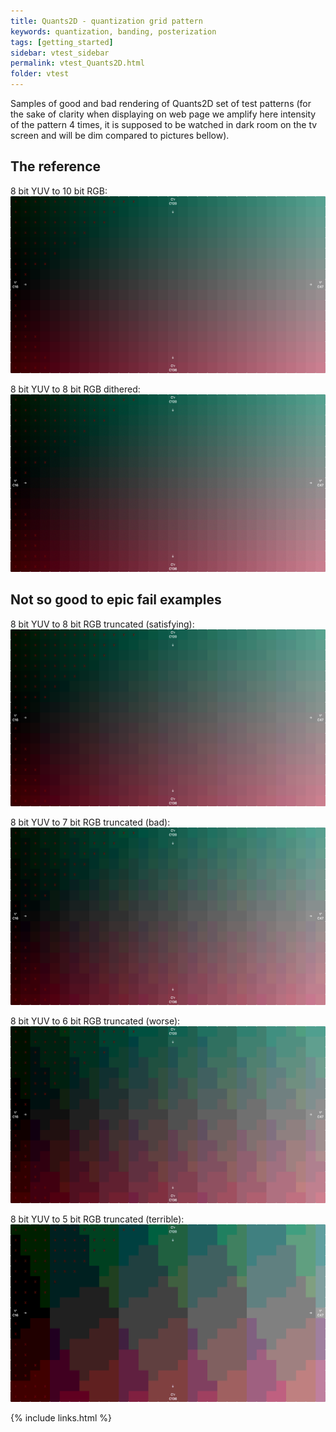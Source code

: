 ```yaml
---
title: Quants2D - quantization grid pattern
keywords: quantization, banding, posterization
tags: [getting_started]
sidebar: vtest_sidebar
permalink: vtest_Quants2D.html
folder: vtest
---
```


Samples of good and bad rendering of Quants2D set of test patterns (for the sake
of clarity when displaying on web page we amplify here intensity of the pattern
4 times, it is supposed to be watched in dark room on the tv screen and will be
dim compared to pictures bellow).

## The reference

8 bit YUV to 10 bit RGB:
![10bit](images/vtest/Quants.png)

8 bit YUV to 8 bit RGB dithered:
![8bit](images/vtest/Quants8tpdf.png)

## Not so good to epic fail examples

8 bit YUV to 8 bit RGB truncated (satisfying):
![8bit](images/vtest/Quants8bit.png)

8 bit YUV to 7 bit RGB truncated (bad):
![7bit](images/vtest/Quants7bit.png)

8 bit YUV to 6 bit RGB truncated (worse):
![6bit](images/vtest/Quants6bit.png)

8 bit YUV to 5 bit RGB truncated (terrible):
![5bit](images/vtest/Quants5bit.png)

{% include links.html %}
